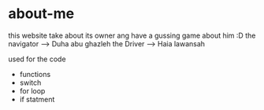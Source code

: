 # about-me
this website take about its owner ang have a gussing game about him :D 
the navigator --> Duha abu ghazleh
the Driver --> Haia lawansah

used for the code
+ functions
+ switch
+ for loop 
+ if statment 


